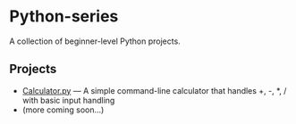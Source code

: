 # Python-series

A collection of beginner-level Python projects.

## Projects

- [Calculator.py](CLI/calculator.py) — A simple command-line calculator that handles +, -, *, / with basic input handling
- (more coming soon...)
